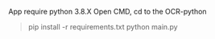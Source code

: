 App require python 3.8.X
Open CMD, cd to the OCR-python
> pip install -r requirements.txt
> python main.py

